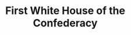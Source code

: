 ---
layout: repo
title: "First White House of the Confederacy"
id: 10848
permalink: repos/10848/
---